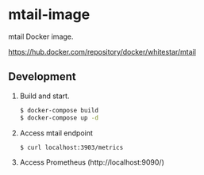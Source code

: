 # mtail-image
mtail Docker image.

https://hub.docker.com/repository/docker/whitestar/mtail

## Development

1. Build and start.
    ```bash
    $ docker-compose build
    $ docker-compose up -d
    ```
1. Access mtail endpoint
    ```bash
    $ curl localhost:3903/metrics
    ```
1. Access Prometheus (http://localhost:9090/)
